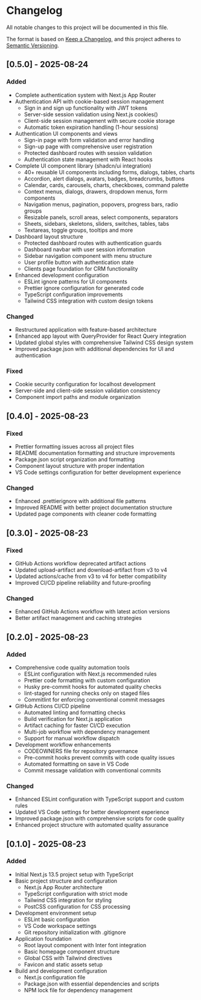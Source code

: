 # Changelog

All notable changes to this project will be documented in this file.

The format is based on [Keep a Changelog](https://keepachangelog.com/en/1.0.0/),
and this project adheres to
[Semantic Versioning](https://semver.org/spec/v2.0.0.html).

## [0.5.0] - 2025-08-24

### Added

- Complete authentication system with Next.js App Router
- Authentication API with cookie-based session management
  - Sign in and sign up functionality with JWT tokens
  - Server-side session validation using Next.js cookies()
  - Client-side session management with secure cookie storage
  - Automatic token expiration handling (1-hour sessions)
- Authentication UI components and views
  - Sign-in page with form validation and error handling
  - Sign-up page with comprehensive user registration
  - Protected dashboard routes with session validation
  - Authentication state management with React hooks
- Complete UI component library (shadcn/ui integration)
  - 40+ reusable UI components including forms, dialogs, tables, charts
  - Accordion, alert dialogs, avatars, badges, breadcrumbs, buttons
  - Calendar, cards, carousels, charts, checkboxes, command palette
  - Context menus, dialogs, drawers, dropdown menus, form components
  - Navigation menus, pagination, popovers, progress bars, radio groups
  - Resizable panels, scroll areas, select components, separators
  - Sheets, sidebars, skeletons, sliders, switches, tables, tabs
  - Textareas, toggle groups, tooltips and more
- Dashboard layout structure
  - Protected dashboard routes with authentication guards
  - Dashboard navbar with user session information
  - Sidebar navigation component with menu structure
  - User profile button with authentication state
  - Clients page foundation for CRM functionality
- Enhanced development configuration
  - ESLint ignore patterns for UI components
  - Prettier ignore configuration for generated code
  - TypeScript configuration improvements
  - Tailwind CSS integration with custom design tokens

### Changed

- Restructured application with feature-based architecture
- Enhanced app layout with QueryProvider for React Query integration
- Updated global styles with comprehensive Tailwind CSS design system
- Improved package.json with additional dependencies for UI and authentication

### Fixed

- Cookie security configuration for localhost development
- Server-side and client-side session validation consistency
- Component import paths and module organization

## [0.4.0] - 2025-08-23

### Fixed

- Prettier formatting issues across all project files
- README documentation formatting and structure improvements
- Package.json script organization and formatting
- Component layout structure with proper indentation
- VS Code settings configuration for better development experience

### Changed

- Enhanced .prettierignore with additional file patterns
- Improved README with better project documentation structure
- Updated page components with cleaner code formatting

## [0.3.0] - 2025-08-23

### Fixed

- GitHub Actions workflow deprecated artifact actions
- Updated upload-artifact and download-artifact from v3 to v4
- Updated actions/cache from v3 to v4 for better compatibility
- Improved CI/CD pipeline reliability and future-proofing

### Changed

- Enhanced GitHub Actions workflow with latest action versions
- Better artifact management and caching strategies

## [0.2.0] - 2025-08-23

### Added

- Comprehensive code quality automation tools
  - ESLint configuration with Next.js recommended rules
  - Prettier code formatting with custom configuration
  - Husky pre-commit hooks for automated quality checks
  - lint-staged for running checks only on staged files
  - Commitlint for enforcing conventional commit messages
- GitHub Actions CI/CD pipeline
  - Automated linting and formatting checks
  - Build verification for Next.js application
  - Artifact caching for faster CI/CD execution
  - Multi-job workflow with dependency management
  - Support for manual workflow dispatch
- Development workflow enhancements
  - CODEOWNERS file for repository governance
  - Pre-commit hooks prevent commits with code quality issues
  - Automated formatting on save in VS Code
  - Commit message validation with conventional commits

### Changed

- Enhanced ESLint configuration with TypeScript support and custom rules
- Updated VS Code settings for better development experience
- Improved package.json with comprehensive scripts for code quality
- Enhanced project structure with automated quality assurance

## [0.1.0] - 2025-08-23

### Added

- Initial Next.js 13.5 project setup with TypeScript
- Basic project structure and configuration
  - Next.js App Router architecture
  - TypeScript configuration with strict mode
  - Tailwind CSS integration for styling
  - PostCSS configuration for CSS processing
- Development environment setup
  - ESLint basic configuration
  - VS Code workspace settings
  - Git repository initialization with .gitignore
- Application foundation
  - Root layout component with Inter font integration
  - Basic homepage component structure
  - Global CSS with Tailwind directives
  - Favicon and static assets setup
- Build and development configuration
  - Next.js configuration file
  - Package.json with essential dependencies and scripts
  - NPM lock file for dependency management
